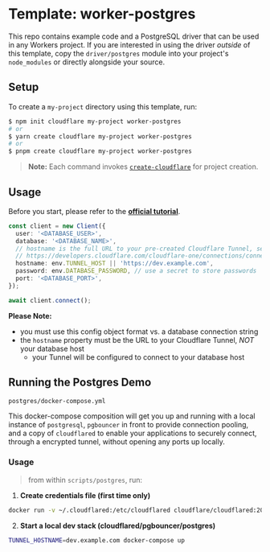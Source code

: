 # Template: worker-postgres

This repo contains example code and a PostgreSQL driver that can be used in any Workers project. If you are interested in using the driver _outside_ of this template, copy the `driver/postgres` module into your project's `node_modules` or directly alongside your source.

## Setup

To create a `my-project` directory using this template, run:

```sh
$ npm init cloudflare my-project worker-postgres
# or
$ yarn create cloudflare my-project worker-postgres
# or
$ pnpm create cloudflare my-project worker-postgres
```

> **Note:** Each command invokes [`create-cloudflare`](https://www.npmjs.com/package/create-cloudflare) for project creation.

## Usage

Before you start, please refer to the **[official tutorial](https://developers.cloudflare.com/workers/tutorials/query-postgres-from-workers-using-database-connectors)**.

```ts
const client = new Client({
  user: '<DATABASE_USER>',
  database: '<DATABASE_NAME>',
  // hostname is the full URL to your pre-created Cloudflare Tunnel, see documentation here:
  // https://developers.cloudflare.com/cloudflare-one/connections/connect-apps/create-tunnel
  hostname: env.TUNNEL_HOST || 'https://dev.example.com',
  password: env.DATABASE_PASSWORD, // use a secret to store passwords
  port: '<DATABASE_PORT>',
});

await client.connect();
```

**Please Note:**

- you must use this config object format vs. a database connection string
- the `hostname` property must be the URL to your Cloudflare Tunnel, _NOT_ your database host
  - your Tunnel will be configured to connect to your database host

## Running the Postgres Demo

`postgres/docker-compose.yml`

This docker-compose composition will get you up and running with a local instance of `postgresql`,
`pgbouncer` in front to provide connection pooling, and a copy of `cloudflared` to enable your
applications to securely connect, through a encrypted tunnel, without opening any ports up locally.

### Usage

> from within `scripts/postgres`, run:

1. **Create credentials file (first time only)**

```sh
docker run -v ~/.cloudflared:/etc/cloudflared cloudflare/cloudflared:2021.10.5 login
```

2. **Start a local dev stack (cloudflared/pgbouncer/postgres)**

```sh
TUNNEL_HOSTNAME=dev.example.com docker-compose up
```
